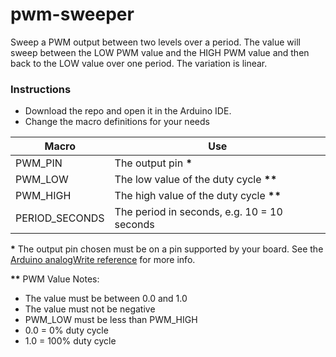 # pwm-sweeper
Sweep a PWM output between two levels over a period.  The value will sweep 
between the LOW PWM value and the HIGH PWM value and then back to the LOW
value over one period.  The variation is linear.

### Instructions
- Download the repo and open it in the Arduino IDE.
- Change the macro definitions for your needs

| Macro | Use |
|-------|------|
| PWM_PIN | The output pin __\*__ |
| PWM_LOW | The low value of the duty cycle __\*\*__ |
| PWM_HIGH | The high value of the duty cycle __\*\*__ |
| PERIOD_SECONDS | The period in seconds, e.g. 10 = 10 seconds |

__\*__ The output pin chosen must be on a pin supported by your board. See the 
[Arduino analogWrite reference](https://www.arduino.cc/reference/en/language/functions/analog-io/analogwrite/)
for more info.

__\*\*__ PWM Value Notes:
- The value must be between 0.0 and 1.0
- The value must not be negative
- PWM_LOW must be less than PWM_HIGH
- 0.0 =   0% duty cycle
- 1.0 = 100% duty cycle

